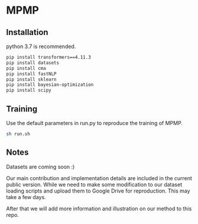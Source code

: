 # MPMP

## Installation
python 3.7 is recommended.
```bash
pip install transformers==4.11.3
pip install datasets
pip install cma
pip install fastNLP
pip install sklearn
pip install bayesian-optimization
pip install scipy
```

## Training
Use the default parameters in run.py to reproduce the training of MPMP.
```bash
sh run.sh
```

## Notes
Datasets are coming soon :)

Our main contribution and implementation details are included in the current public version. While we need to make some modification to our dataset loading scripts and upload them to Google Drive for reproduction. This may take a few days.

After that we will add more information and illustration on our method to this repo.
